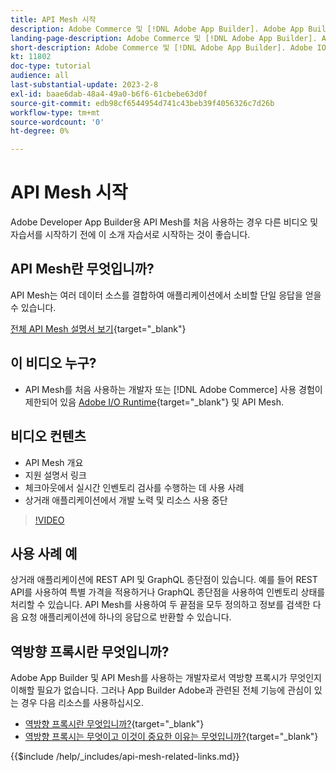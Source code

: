 ```yaml
---
title: API Mesh 시작
description: Adobe Commerce 및 [!DNL Adobe App Builder]. Adobe App Builder Adobe 설치, 프로젝트 작업, graphql 역방향 프록시 만들기 등에 대해 알아봅니다.
landing-page-description: Adobe Commerce 및 [!DNL Adobe App Builder]. Adobe IO 설치, 프로젝트 작업, graphql 역방향 프록시 생성 등에 대해 알아봅니다.
short-description: Adobe Commerce 및 [!DNL Adobe App Builder]. Adobe IO 설치, 프로젝트 작업, graphql 역방향 프록시 생성 등에 대해 알아봅니다.
kt: 11802
doc-type: tutorial
audience: all
last-substantial-update: 2023-2-8
exl-id: baae6dab-48a4-49a0-b6f6-61cbebe63d0f
source-git-commit: edb98cf6544954d741c43beb39f4056326c7d26b
workflow-type: tm+mt
source-wordcount: '0'
ht-degree: 0%

---
```


# API Mesh 시작

Adobe Developer App Builder용 API Mesh를 처음 사용하는 경우 다른 비디오 및 자습서를 시작하기 전에 이 소개 자습서로 시작하는 것이 좋습니다.

## API Mesh란 무엇입니까?

API Mesh는 여러 데이터 소스를 결합하여 애플리케이션에서 소비할 단일 응답을 얻을 수 있습니다.

[전체 API Mesh 설명서 보기](https://developer.adobe.com/graphql-mesh-gateway/gateway/overview/){target="_blank"}

## 이 비디오 누구?

* API Mesh를 처음 사용하는 개발자 또는 [!DNL Adobe Commerce] 사용 경험이 제한되어 있음 [Adobe I/O Runtime](https://developer.adobe.com/runtime/docs/guides/overview/){target="_blank"} 및 API Mesh.

## 비디오 컨텐츠

* API Mesh 개요
* 지원 설명서 링크
* 체크아웃에서 실시간 인벤토리 검사를 수행하는 데 사용 사례
* 상거래 애플리케이션에서 개발 노력 및 리소스 사용 중단

>[!VIDEO](https://video.tv.adobe.com/v/3417534?quality=12&learn=on)

## 사용 사례 예

상거래 애플리케이션에 REST API 및 GraphQL 종단점이 있습니다. 예를 들어 REST API를 사용하여 특별 가격을 적용하거나 GraphQL 종단점을 사용하여 인벤토리 상태를 처리할 수 있습니다. API Mesh를 사용하여 두 끝점을 모두 정의하고 정보를 검색한 다음 요청 애플리케이션에 하나의 응답으로 반환할 수 있습니다.

## 역방향 프록시란 무엇입니까?

Adobe App Builder 및 API Mesh를 사용하는 개발자로서 역방향 프록시가 무엇인지 이해할 필요가 없습니다. 그러나 App Builder Adobe과 관련된 전체 기능에 관심이 있는 경우 다음 리소스를 사용하십시오.

* [역방향 프록시란 무엇입니까?](https://www.imperva.com/learn/performance/reverse-proxy/){target="_blank"}
* [역방향 프록시는 무엇이고 이것이 중요한 이유는 무엇입니까?](https://blog.hubspot.com/website/reverse-proxy){target="_blank"}

{{$include /help/_includes/api-mesh-related-links.md}}
